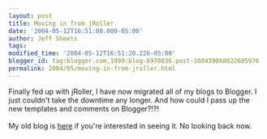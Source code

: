 ```yaml
---
layout: post
title: Moving in from jRoller
date: '2004-05-12T16:51:00.000-05:00'
author: Jeff Sheets
tags:
modified_time: '2004-05-12T16:51:20.226-05:00'
blogger_id: tag:blogger.com,1999:blog-6970836.post-108439868022605976
permalink: 2004/05/moving-in-from-jroller.html
---
```


Finally fed up with jRoller, I have now migrated all of my blogs to
      Blogger. I just couldn't take the downtime any longer. And how could I pass up the new
      templates and comments on Blogger?!?!
      <br />
      <br />My old blog is <a href="http://jroller.com/page/jsheets">here</a> if
      you're interested in seeing it. No looking back now.